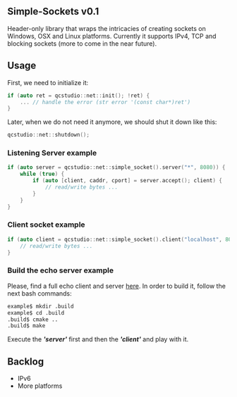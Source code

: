 ## Simple-Sockets v0.1

Header-only library that wraps the intricacies of creating sockets on Windows, OSX and Linux platforms. 
Currently it supports IPv4, TCP and blocking sockets (more to come in the near future).

## Usage

First, we need to initialize it:

```c++
if (auto ret = qcstudio::net::init(); !ret) {
    ... // handle the error (str error '(const char*)ret')
}
```

Later, when we do not need it anymore, we should shut it down like this:

```c++
qcstudio::net::shutdown();
```

### Listening Server example

```c++
if (auto server = qcstudio::net::simple_socket().server("*", 8080)) {
    while (true) {
        if (auto [client, caddr, cport] = server.accept(); client) {
            // read/write bytes ...
        }
    }
}
```

### Client socket example

```c++
if (auto client = qcstudio::net::simple_socket().client("localhost", 8080)) {
    // read/write bytes ...
}
```

### Build the echo server example

Please, find a full echo client and server [here](https://github.com/galtza/simple-sockets/blob/master/example/). In order to build it, follow the next bash commands:

```bash
example$ mkdir .build
example$ cd .build
.build$ cmake ..
.build$ make
```

Execute the **_'server'_** first and then the _**'client'**_ and play with it.

## Backlog
- IPv6 
- More platforms
